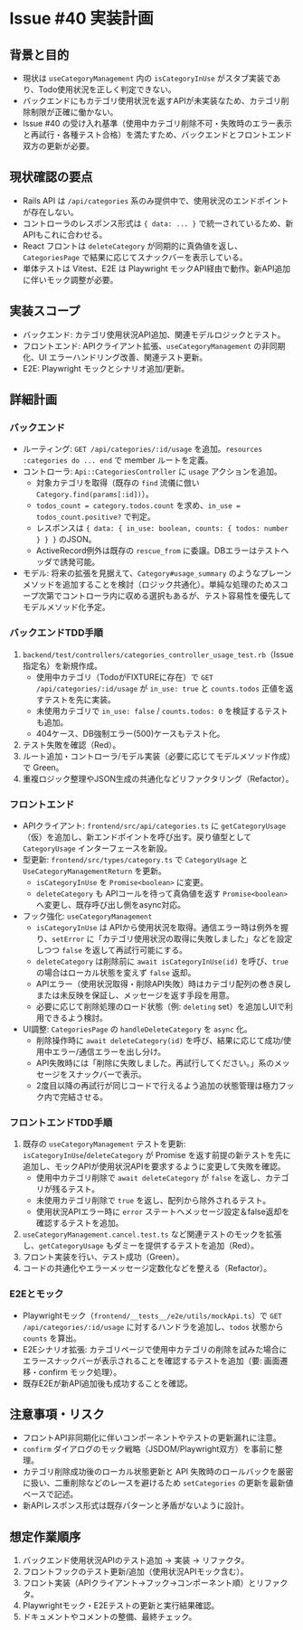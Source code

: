 # Issue #40 実装計画

## 背景と目的
- 現状は `useCategoryManagement` 内の `isCategoryInUse` がスタブ実装であり、Todo使用状況を正しく判定できない。
- バックエンドにもカテゴリ使用状況を返すAPIが未実装なため、カテゴリ削除制限が正確に働かない。
- Issue #40 の受け入れ基準（使用中カテゴリ削除不可・失敗時のエラー表示と再試行・各種テスト合格）を満たすため、バックエンドとフロントエンド双方の更新が必要。

## 現状確認の要点
- Rails API は `/api/categories` 系のみ提供中で、使用状況のエンドポイントが存在しない。
- コントローラのレスポンス形式は `{ data: ... }` で統一されているため、新APIもこれに合わせる。
- React フロントは `deleteCategory` が同期的に真偽値を返し、`CategoriesPage` で結果に応じてスナックバーを表示している。
- 単体テストは Vitest、E2E は Playwright モックAPI経由で動作。新API追加に伴いモック調整が必要。

## 実装スコープ
- バックエンド: カテゴリ使用状況API追加、関連モデルロジックとテスト。
- フロントエンド: APIクライアント拡張、`useCategoryManagement` の非同期化、UI エラーハンドリング改善、関連テスト更新。
- E2E: Playwright モックとシナリオ追加/更新。

## 詳細計画
### バックエンド
- ルーティング: `GET /api/categories/:id/usage` を追加。`resources :categories do ... end` で member ルートを定義。
- コントローラ: `Api::CategoriesController` に `usage` アクションを追加。
  - 対象カテゴリを取得（既存の `find` 流儀に倣い `Category.find(params[:id])`）。
  - `todos_count = category.todos.count` を求め、`in_use = todos_count.positive?` で判定。
  - レスポンスは `{ data: { in_use: boolean, counts: { todos: number } } }` のJSON。
  - ActiveRecord例外は既存の `rescue_from` に委譲。DBエラーはテストヘッダで誘発可能。
- モデル: 将来の拡張を見据えて、`Category#usage_summary` のようなプレーンメソッドを追加することを検討（ロジック共通化）。単純な処理のためスコープ次第でコントローラ内に収める選択もあるが、テスト容易性を優先してモデルメソッド化予定。

### バックエンドTDD手順
1. `backend/test/controllers/categories_controller_usage_test.rb`（Issue指定名）を新規作成。
   - 使用中カテゴリ（TodoがFIXTUREに存在）で `GET /api/categories/:id/usage` が `in_use: true` と `counts.todos` 正値を返すテストを先に実装。
   - 未使用カテゴリで `in_use: false` / `counts.todos: 0` を検証するテストも追加。
   - 404ケース、DB強制エラー(500)ケースもテスト化。
2. テスト失敗を確認（Red）。
3. ルート追加・コントローラ/モデル実装（必要に応じてモデルメソッド作成）で Green。
4. 重複ロジック整理やJSON生成の共通化などリファクタリング（Refactor）。

### フロントエンド
- APIクライアント: `frontend/src/api/categories.ts` に `getCategoryUsage`（仮）を追加し、新エンドポイントを呼び出す。戻り値型として `CategoryUsage` インターフェースを新設。
- 型更新: `frontend/src/types/category.ts` で `CategoryUsage` と `UseCategoryManagementReturn` を更新。
  - `isCategoryInUse` を `Promise<boolean>` に変更。
  - `deleteCategory` も APIコールを待って真偽値を返す `Promise<boolean>` へ変更し、既存呼び出し側をasync対応。
- フック強化: `useCategoryManagement`
  - `isCategoryInUse` は APIから使用状況を取得。通信エラー時は例外を握り、`setError` に「カテゴリ使用状況の取得に失敗しました」などを設定しつつ `false` を返して再試行可能にする。
  - `deleteCategory` は削除前に `await isCategoryInUse(id)` を呼び、`true` の場合はローカル状態を変えず `false` 返却。
  - APIエラー（使用状況取得・削除API失敗）時はカテゴリ配列の巻き戻しまたは未反映を保証し、メッセージを返す手段を用意。
  - 必要に応じて削除処理のロード状態（例: `deleting` set）を追加しUIで利用できるよう検討。
- UI調整: `CategoriesPage` の `handleDeleteCategory` を `async` 化。
  - 削除操作時に `await deleteCategory(id)` を呼び、結果に応じて成功/使用中エラー/通信エラーを出し分け。
  - API失敗時には「削除に失敗しました。再試行してください。」系のメッセージをスナックバーで表示。
  - 2度目以降の再試行が同じコードで行えるよう追加の状態管理は極力フック内で完結させる。

### フロントエンドTDD手順
1. 既存の `useCategoryManagement` テストを更新: `isCategoryInUse`/`deleteCategory` が Promise を返す前提の新テストを先に追加し、モックAPIが使用状況APIを要求するように変更して失敗を確認。
   - 使用中カテゴリ削除で `await deleteCategory` が `false` を返し、カテゴリが残るテスト。
   - 未使用カテゴリ削除で `true` を返し、配列から除外されるテスト。
   - 使用状況APIエラー時に `error` ステートへメッセージ設定＆false返却を確認するテストを追加。
2. `useCategoryManagement.cancel.test.ts` など関連テストのモックを拡張し、`getCategoryUsage` もダミーを提供するテストを追加（Red）。
3. フロント実装を行い、テスト成功（Green）。
4. コードの共通化やエラーメッセージ定数化などを整える（Refactor）。

### E2Eとモック
- Playwrightモック（`frontend/__tests__/e2e/utils/mockApi.ts`）で `GET /api/categories/:id/usage` に対するハンドラを追加し、`todos` 状態から `counts` を算出。
- E2Eシナリオ拡張: カテゴリページで使用中カテゴリの削除を試みた場合にエラースナックバーが表示されることを確認するテストを追加（要: 画面遷移・confirm モック処理）。
- 既存E2Eが新API追加後も成功することを確認。

## 注意事項・リスク
- フロントAPI非同期化に伴いコンポーネントやテストの更新漏れに注意。
- `confirm` ダイアログのモック戦略（JSDOM/Playwright双方）を事前に整理。
- カテゴリ削除成功後のローカル状態更新と API 失敗時のロールバックを厳密に扱い、二重削除などのレースを避けるため `setCategories` の更新を最新値ベースで記述。
- 新APIレスポンス形式は既存パターンと矛盾がないように設計。

## 想定作業順序
1. バックエンド使用状況APIのテスト追加 → 実装 → リファクタ。
2. フロントフックのテスト更新/追加（使用状況APIモック含む）。
3. フロント実装（APIクライアント→フック→コンポーネント順）とリファクタ。
4. Playwrightモック・E2Eテストの更新と実行結果確認。
5. ドキュメントやコメントの整備、最終チェック。
